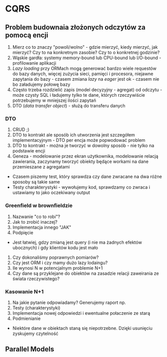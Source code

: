 # CQRS

## Problem budownaia złożonych odczytów za pomocą encji

1. Mierz co to znaczy "powoli/wolno" - gdzie mierzyć, kiedy mierzyć, jak mierzyć? Czy to na konkretnym zasobie? Czy to o konkretnej godzinie?
2. Wąskie gardła: systemy memory-bound lub CPU-bound lub I/O-bound - profilowanie aplikacji
3. _Lazy loading_ przy ORMach mogą generować bardzo wiele requestów do bazy danych, więcej zużycia sieci, pamięci i procesora, niejawne zapytania do bazy - czasem zmiana _lazy_ na _eager_ jest ok - czasem nie bo załadujemy połowę bazy
4. Często trzeba rozdzielić zapis (model decyzyjny - agregat) od odczytu - może czysty SQL i ładujemy tylko te dane, których rzeczywiście potrzebujemy w mniejszej ilości zapytań 
5. DTO (_data transfer object_) - służą do transferu danych 

### DTO

1. CRUD ;)
2. DTO to kontrakt ale sposób ich utworzenia jest szczegółem implementacyjnym - DTO per encja może popwodować problem
3. DTO to kontrakt - można je tworzyć w dowolny sposób - nie tylko na podstawie encji
4. Geneza - modelowanie przez ekran użytkownika, modelowanie relacją zawierania, zaczynamy tworzyć obiekty będące workami na dane przemieszane z agregatami

* Czasem piszemy test, który sprawdza czy dane zwracane na dwa różne sposoby są takie same 
* Testy charakterystyki - wywołujemy kod, sprawdzamy co zwraca i ustawiamy to jako oczekiwany output

### Greenfield w brownfieldzie

1. Nazwanie "co to robi"?
2. Jak to zrobić inaczej?
3. Implementacja innego "JAK"
4. Podpięcie

* Jest łatwiej, gdzy zmianą jest query (i nie ma żadnych efektów ubocznych) i gdy klientów kodu jest mało


1. Czy dokonaliśmy poprawnych pomiarów?
2. Czy jest ORM i czy mamy dużo lazy lodaingu?
3. Ile wynosi N w potencjalnym problemie N+1
4. Czy dane są przyklejane do obiektów na zasadzie relacji zaweirania ze świata rzeczywistego?

### Kasowanie N+1

1. Na jakie pytanie odpowiadamy? Generujemy raport np.
2. Testy (charakterystyki)
3. Implementacja nowej odpowiedzi i ewentualne połaczenie ze starą
4. Podmienianie

* Niektóre dane w obiektach staną się niepotrzebne. Dzięki usunięciu zyskujemy czytelność

## Parallel Models